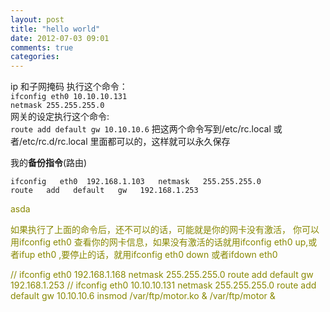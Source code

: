 ```yaml
---
layout: post
title: "hello world"
date: 2012-07-03 09:01
comments: true
categories: 
---
```


ip   和子网掩码   执行这个命令：<br>
	<code>ifconfig   eth0   10.10.10.131   netmask   255.255.255.0 </code><br>
网关的设定执行这个命令:<br>
	<code>route   add   default   gw   10.10.10.6</code> 
把这两个命令写到/etc/rc.local   或者/etc/rc.d/rc.local   里面都可以的，这样就可以永久保存


我的<b>备份指令</b>(路由)

	ifconfig   eth0  192.168.1.103   netmask   255.255.255.0
 	route   add   default   gw   192.168.1.253


<font stysl color=8888>asda


如果执行了上面的命令后，还不可以的话，可能就是你的网卡没有激活， 
你可以用ifconfig   eth0   查看你的网卡信息，如果没有激活的话就用ifconfig   eth0   up,或者ifup   eth0   ,要停止的话，就用ifconfig   eth0   down   或者ifdown   eth0

//
ifconfig   eth0   192.168.1.168   netmask   255.255.255.0
route   add   default   gw   192.168.1.253
//
ifconfig   eth0   10.10.10.131   netmask   255.255.255.0
route   add   default   gw   10.10.10.6
insmod /var/ftp/motor.ko &
/var/ftp/motor &